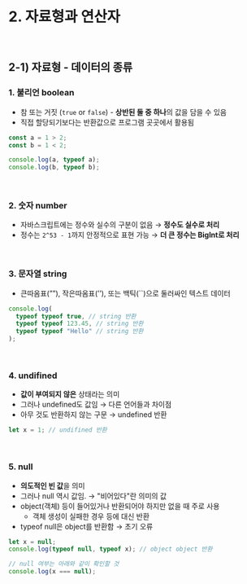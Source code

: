 # 2. 자료형과 연산자

<br>

## **2-1) 자료형 - 데이터의 종류**

### **1. 불리언 boolean**

- 참 또는 거짓 (`true` or `false`) - **상반된 둘 중 하나**의 값을 담을 수 있음
- 직접 할당되기보다는 반환값으로 프로그램 곳곳에서 활용됨

```javascript
const a = 1 > 2;
const b = 1 < 2;

console.log(a, typeof a);
console.log(b, typeof b);
```

<br>

### **2. 숫자 number**

- 자바스크립트에는 정수와 실수의 구분이 없음 → **정수도 실수로 처리**
- 정수는 `2^53 - 1`까지 안정적으로 표현 가능 → **더 큰 정수는 BigInt로 처리**

<br>

### **3. 문자열 string**

- 큰따옴표(””), 작은따옴표(’’), 또는 백틱(``)으로 둘러싸인 텍스트 데이터

```javascript
console.log(
  typeof typeof true, // string 반환
  typeof typeof 123.45, // string 반환
  typeof typeof "Hello" // string 반환
);
```

<br>

### **4. undifined**

- **값이 부여되지 않은** 상태라는 의미
- 그러나 undefined도 값임 → 다른 언어들과 차이점
- 아무 것도 반환하지 않는 구문 → undefined 반환

```javascript
let x = 1; // undifined 반환
```

<br>

### **5. null**

- **의도적인 빈 값**을 의미
- 그러나 null 역시 값임. → "비어있다"란 의미의 값
- object(객체) 등이 들어있거나 반환되어야 하지만 없을 때 주로 사용
  - 객체 생성이 실패한 경우 등에 대신 반환
- typeof null은 object를 반환함 → 초기 오류

```javascript
let x = null;
console.log(typeof null, typeof x); // object object 반환
```

```javascript
// null 여부는 아래와 같이 확인할 것
console.log(x === null);
```

